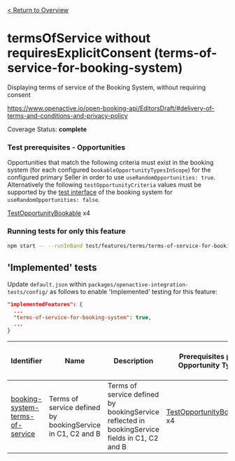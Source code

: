 [< Return to Overview](../../README.md)
# termsOfService without requiresExplicitConsent (terms-of-service-for-booking-system)

Displaying terms of service of the Booking System, without requiring consent


https://www.openactive.io/open-booking-api/EditorsDraft/#delivery-of-terms-and-conditions-and-privacy-policy

Coverage Status: **complete**
### Test prerequisites - Opportunities
Opportunities that match the following criteria must exist in the booking system (for each configured `bookableOpportunityTypesInScope`) for the configured primary Seller in order to use `useRandomOpportunities: true`. Alternatively the following `testOpportunityCriteria` values must be supported by the [test interface](https://openactive.io/test-interface/) of the booking system for `useRandomOpportunities: false`.

[TestOpportunityBookable](https://openactive.io/test-interface#TestOpportunityBookable) x4



### Running tests for only this feature

```bash
npm start -- --runInBand test/features/terms/terms-of-service-for-booking-system/
```



## 'Implemented' tests

Update `default.json` within `packages/openactive-integration-tests/config/` as follows to enable 'Implemented' testing for this feature:

```json
"implementedFeatures": {
  ...
  "terms-of-service-for-booking-system": true,
  ...
}
```

| Identifier | Name | Description | Prerequisites per Opportunity Type | Required Test Interface Actions |
|------------|------|-------------|---------------|-------------------|
| [booking-system-terms-of-service](./implemented/booking-system-terms-of-service-test.js) | Terms of service defined by bookingService in  C1, C2 and B | Terms of service defined by bookingService reflected in bookingService fields in  C1, C2 and B | [TestOpportunityBookable](https://openactive.io/test-interface#TestOpportunityBookable) x4 |  |


